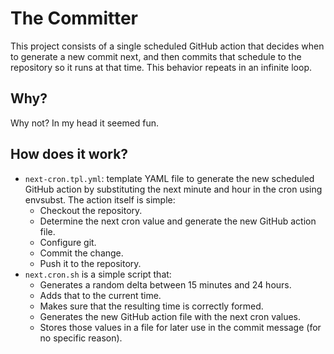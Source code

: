# The Committer

This project consists of a single scheduled GitHub action that decides when to generate a new commit next, and then
commits that schedule to the repository so it runs at that time. This behavior repeats in an infinite loop.

## Why?

Why not? In my head it seemed fun.

## How does it work?

- `next-cron.tpl.yml`: template YAML file to generate the new scheduled GitHub action by substituting the next minute
and hour in the cron using envsubst. The action itself is simple:
  - Checkout the repository.
  - Determine the next cron value and generate the new GitHub action file.
  - Configure git.
  - Commit the change.
  - Push it to the repository.
- `next.cron.sh` is a simple script that:
  - Generates a random delta between 15 minutes and 24 hours.
  - Adds that to the current time.
  - Makes sure that the resulting time is correctly formed.
  - Generates the new GitHub action file with the next cron values.
  - Stores those values in a file for later use in the commit message (for no specific reason).

